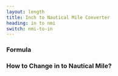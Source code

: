 ```yaml
---
layout: length
title: Inch to Nautical Mile Converter
heading: in to nmi
switch: nmi-to-in
---
```


<script>
  selectInput[4].selected = true
  selectOutput[10].selected = true
</script>

### Formula
<p id="formula"></p>

### How to Change in to Nautical Mile?
